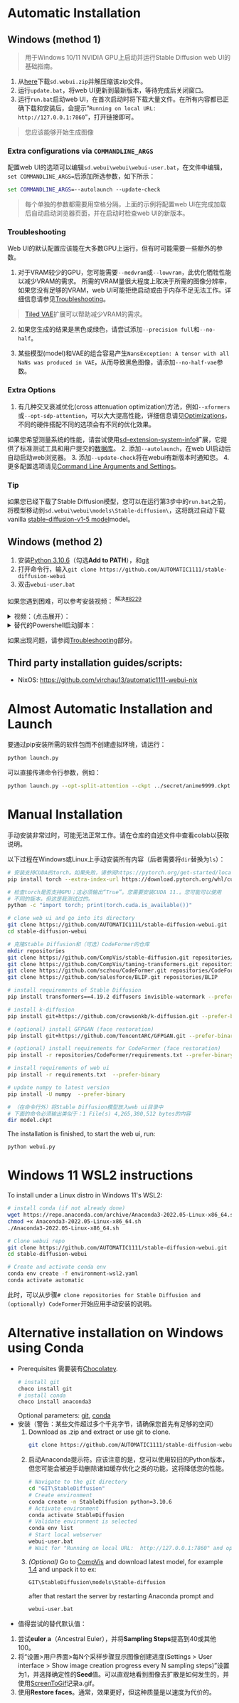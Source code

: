# Automatic Installation
## Windows (method 1)

> 用于Windows 10/11 NVIDIA GPU上启动并运行Stable Diffusion web UI的基础指南。

1. 从[here](https://github.com/AUTOMATIC1111/stable-diffusion-webui/releases/tag/v1.0.0-pre)下载`sd.webui.zip`并解压缩该zip文件。
2. 运行`update.bat`，将web UI更新到最新版本，等待完成后关闭窗口。
3. 运行`run.bat`启动web UI，在首次启动时将下载大量文件。在所有内容都已正确下载和安装后，会提示“`Running on local URL: http://127.0.0.1:7860`”，打开链接即可。
> 您应该能够开始生成图像

### Extra configurations via `COMMANDLINE_ARGS`
配置web UI的选项可以编辑`sd.webui\webui\webui-user.bat`，在文件中编辑，`set COMMANDLINE_ARGS=`后添加所选参数，如下所示：
```bat
set COMMANDLINE_ARGS=--autolaunch --update-check
```
> 每个单独的参数都需要用空格分隔，上面的示例将配置web UI在完成加载后自动启动浏览器页面，并在启动时检查web UI的新版本。

### Troubleshooting
Web UI的默认配置应该能在大多数GPU上运行，但有时可能需要一些额外的参数。

1. 对于VRAM较少的GPU，您可能需要`--medvram`或`--lowvram`，此优化牺牲性能以减少VRAM的需求。 所需的VRAM量很大程度上取决于所需的图像分辨率，如果您没有足够的VRAM，web UI可能拒绝启动或由于内存不足无法工作。详细信息请参见[Troubleshooting](https://github.com/AUTOMATIC1111/stable-diffusion-webui/wiki/Troubleshooting)。
> [Tiled VAE](https://github.com/pkuliyi2015/multidiffusion-upscaler-for-automatic1111)扩展可以帮助减少VRAM的需求。

2. 如果您生成的结果是黑色或绿色，请尝试添加`--precision full`和`--no-half`。

3. 某些模型(model)和VAE的组合容易产生`NansException: A tensor with all NaNs was produced in VAE`，从而导致黑色图像，请添加`--no-half-vae`参数。

### Extra Options
1. 有几种交叉衰减优化(cross attenuation optimization)方法，例如`--xformers`或`--opt-sdp-attention`，可以大大提高性能，详细信息请见[Optimizations](https://github.com/AUTOMATIC1111/stable-diffusion-webui/wiki/Optimizations)，不同的硬件搭配不同的选项会有不同的优化效果。

如果您希望测量系统的性能，请尝试使用[sd-extension-system-info](https://github.com/vladmandic/sd-extension-system-info)扩展，它提供了标准测试工具和用户提交的[数据库](https://vladmandic.github.io/sd-extension-system-info/pages/benchmark.html)。
2. 添加`--autolaunch`，在web UI启动后自动启动web浏览器。
3. 添加`--update-check`将在webui有新版本时通知您。
4. 更多配置选项请见[Command Line Arguments and Settings](https://github.com/AUTOMATIC1111/stable-diffusion-webui/wiki/Command-Line-Arguments-and-Settings)。

### Tip
如果您已经下载了Stable Diffusion模型，您可以在运行第3步中的`run.bat`之前，将模型移动到`sd.webui\webui\models\Stable-diffusion\`，这将跳过自动下载vanilla [stable-diffusion-v1-5 model](https://huggingface.co/runwayml/stable-diffusion-v1-5)model。

## Windows (method 2)
1. 安装[Python 3.10.6](https://www.python.org/ftp/python/3.10.6/python-3.10.6-amd64.exe)（勾选**Add to PATH**），和[git](https://github.com/git-for-windows/git/releases/download/v2.39.2.windows.1/Git-2.39.2-64-bit.exe)
2. 打开命令行，输入`git clone https://github.com/AUTOMATIC1111/stable-diffusion-webui`
3. 双击`webui-user.bat`

如果您遇到困难，可以参考安装视频：
<sup>解决[#8229](https://github.com/AUTOMATIC1111/stable-diffusion-webui/issues/8229)</sup>

<details><summary>视频：（点击展开）：</summary>

https://user-images.githubusercontent.com/98228077/223032534-c5dd5b13-a4b6-47a7-995c-27ed8ba8b3e7.mp4

</details>

<details><summary>替代的Powershell启动脚本：</summary>

**webui.ps1**

```
if ($env:PYTHON -eq "" -or $env:PYTHON -eq $null) {
    $PYTHON = "Python.exe"
} else {
    $PYTHON = $env:PYTHON
}

if ($env:VENV_DIR -eq "" -or $env:VENV_DIR -eq $null) {
    $VENV_DIR = "$PSScriptRoot\venv"
} else {
    $VENV_DIR = $env:VENV_DIR
}

if ($env:LAUNCH_SCRIPT -eq "" -or $env:LAUNCH_SCRIPT -eq $null) {
    $LAUNCH_SCRIPT = "$PSScriptRoot\launch.py"
} else {
    $LAUNCH_SCRIPT = $env:LAUNCH_SCRIPT
}

$ERROR_REPORTING = $false

mkdir tmp 2>$null

function Start-Venv {
    if ($VENV_DIR -eq '-') {
        Skip-Venv
    }

    if (Test-Path -Path "$VENV_DIR\Scripts\$python") {
        Activate-Venv
    } else {
        $PYTHON_FULLNAME = & $PYTHON -c "import sys; print(sys.executable)"
        Write-Output "Creating venv in directory $VENV_DIR using python $PYTHON_FULLNAME"
        Invoke-Expression "$PYTHON_FULLNAME -m venv $VENV_DIR > tmp/stdout.txt 2> tmp/stderr.txt"
        if ($LASTEXITCODE -eq 0) {
            Activate-Venv
        } else {
            Write-Output "Unable to create venv in directory $VENV_DIR"
        }
    }
}

function Activate-Venv {
    $PYTHON = "$VENV_DIR\Scripts\Python.exe"
    $ACTIVATE = "$VENV_DIR\Scripts\activate.bat"
    Invoke-Expression "cmd.exe /c $ACTIVATE"
    Write-Output "Venv set to $VENV_DIR."
    if ($ACCELERATE -eq 'True') {
        Check-Accelerate
    } else {
        Launch-App
    }
}

function Skip-Venv {
    Write-Output "Venv set to $VENV_DIR."
    if ($ACCELERATE -eq 'True') {
        Check-Accelerate
    } else {
        Launch-App
    }
}

function Check-Accelerate {
    Write-Output 'Checking for accelerate'
    $ACCELERATE = "$VENV_DIR\Scripts\accelerate.exe"
    if (Test-Path -Path $ACCELERATE) {
        Accelerate-Launch
    } else {
        Launch-App
    }
}

function Launch-App {
    Write-Output "Launching with python"
    Invoke-Expression "$PYTHON $LAUNCH_SCRIPT"
    #pause
    exit
}

function Accelerate-Launch {
    Write-Output 'Accelerating'
    Invoke-Expression "$ACCELERATE launch --num_cpu_threads_per_process=6 $LAUNCH_SCRIPT"
    #pause
    exit
}


try {
    if(Get-Command $PYTHON){
        Start-Venv
    }
} Catch {
    Write-Output "Couldn't launch python."
}
```


**webui-user.ps1**

```
[Environment]::SetEnvironmentVariable("PYTHON", "")
[Environment]::SetEnvironmentVariable("GIT", "")
[Environment]::SetEnvironmentVariable("VENV_DIR","")

# Commandline arguments for webui.py, for example: [Environment]::SetEnvironmentVariable("COMMANDLINE_ARGS", "--medvram --opt-split-attention")
[Environment]::SetEnvironmentVariable("COMMANDLINE_ARGS", "")

# script to launch to start the app
# [Environment]::SetEnvironmentVariable("LAUNCH_SCRIPT", "launch.py")

# install command for torch
# [Environment]::SetEnvironmentVariable("TORCH_COMMAND", "pip install torch==1.12.1+cu113 torchvision==0.13.1+cu113 --extra-index-url https://download.pytorch.org/whl/cu113")

# Requirements file to use for stable-diffusion-webui
# [Environment]::SetEnvironmentVariable("REQS_FILE", "requirements_versions.txt")

# [Environment]::SetEnvironmentVariable("GFPGAN_PACKAGE", "")
# [Environment]::SetEnvironmentVariable("CLIP_PACKAGE", "")
# [Environment]::SetEnvironmentVariable("OPENCLIP_PACKAGE", "")

# URL to a WHL if you wish to override default xformers windows
# [Environment]::SetEnvironmentVariable("XFORMERS_WINDOWS_PACKAGE", "")

# Uncomment and set to enable an alternate repository URL
# [Environment]::SetEnvironmentVariable("STABLE_DIFFUSION_REPO", "")
# [Environment]::SetEnvironmentVariable("TAMING_TRANSFORMERS_REPO", "")
# [Environment]::SetEnvironmentVariable("K_DIFFUSION_REPO", "")
# [Environment]::SetEnvironmentVariable("CODEFORMER_REPO", "")
# [Environment]::SetEnvironmentVariable("BLIP_REPO", "")

# Uncomment and set to enable a specific revision of a repository
# [Environment]::SetEnvironmentVariable("STABLE_DIFFUSION_COMMIT_HASH", "")
# [Environment]::SetEnvironmentVariable("TAMING_TRANSFORMERS_COMMIT_HASH", "")
# [Environment]::SetEnvironmentVariable("K_DIFFUSION_COMMIT_HASH", "")
# [Environment]::SetEnvironmentVariable("CODEFORMER_COMMIT_HASH", "")
# [Environment]::SetEnvironmentVariable("BLIP_COMMIT_HASH", "")


# Uncomment to enable accelerated launch
# [Environment]::SetEnvironmentVariable("ACCELERATE", "True")

$SCRIPT = "$PSScriptRoot\webui.ps1"
Invoke-Expression "$SCRIPT"
```

</details>




如果出现问题，请参阅[Troubleshooting](Troubleshooting)部分。



## Third party installation guides/scripts:
- NixOS: https://github.com/virchau13/automatic1111-webui-nix

# Almost Automatic Installation and Launch
要通过pip安装所需的软件包而不创建虚拟环境，请运行：
```bash
python launch.py
```

可以直接传递命令行参数，例如：
```bash
python launch.py --opt-split-attention --ckpt ../secret/anime9999.ckpt
```

# Manual Installation
手动安装非常过时，可能无法正常工作。请在仓库的自述文件中查看colab以获取说明。

以下过程在Windows或Linux上手动安装所有内容（后者需要将`dir`替换为`ls`）：
```bash
# 安装支持CUDA的torch。如果失败，请参阅https://pytorch.org/get-started/locally/获取更多说明。
pip install torch --extra-index-url https://download.pytorch.org/whl/cu113

# 检查torch是否支持GPU；这必须输出“True”。您需要安装CUDA 11.。您可能可以使用
# 不同的版本，但这是我测试过的。
python -c "import torch; print(torch.cuda.is_available())"

# clone web ui and go into its directory
git clone https://github.com/AUTOMATIC1111/stable-diffusion-webui.git
cd stable-diffusion-webui

# 克隆Stable Diffusion和（可选）CodeFormer的仓库
mkdir repositories
git clone https://github.com/CompVis/stable-diffusion.git repositories/stable-diffusion
git clone https://github.com/CompVis/taming-transformers.git repositories/taming-transformers
git clone https://github.com/sczhou/CodeFormer.git repositories/CodeFormer
git clone https://github.com/salesforce/BLIP.git repositories/BLIP

# install requirements of Stable Diffusion
pip install transformers==4.19.2 diffusers invisible-watermark --prefer-binary

# install k-diffusion
pip install git+https://github.com/crowsonkb/k-diffusion.git --prefer-binary

# (optional) install GFPGAN (face restoration)
pip install git+https://github.com/TencentARC/GFPGAN.git --prefer-binary

# (optional) install requirements for CodeFormer (face restoration)
pip install -r repositories/CodeFormer/requirements.txt --prefer-binary

# install requirements of web ui
pip install -r requirements.txt  --prefer-binary

# update numpy to latest version
pip install -U numpy  --prefer-binary

# （在命令行外）将Stable Diffusion模型放入web ui目录中
# 下面的命令必须输出类似于：1 File(s) 4,265,380,512 bytes的内容
dir model.ckpt

```

The installation is finished, to start the web ui, run:
```bash
python webui.py
```

# Windows 11 WSL2 instructions
To install under a Linux distro in Windows 11's WSL2:
```bash
# install conda (if not already done)
wget https://repo.anaconda.com/archive/Anaconda3-2022.05-Linux-x86_64.sh
chmod +x Anaconda3-2022.05-Linux-x86_64.sh
./Anaconda3-2022.05-Linux-x86_64.sh

# Clone webui repo
git clone https://github.com/AUTOMATIC1111/stable-diffusion-webui.git
cd stable-diffusion-webui

# Create and activate conda env
conda env create -f environment-wsl2.yaml
conda activate automatic

```
此时，可以从步骤`# clone repositories for Stable Diffusion and (optionally) CodeFormer`开始应用手动安装的说明。

# Alternative installation on Windows using Conda
- Prerequisites 需要装有[Chocolatey](https://chocolatey.org/install). 
    ```bash
    # install git
    choco install git
    # install conda
    choco install anaconda3
    ```
    Optional parameters: [git](https://community.chocolatey.org/packages/git), [conda](https://community.chocolatey.org/packages/anaconda3)
- 安装（警告：某些文件超过多个千兆字节，请确保您首先有足够的空间）
  1. Download as .zip and extract or use git to clone.
        ```bash
        git clone https://github.com/AUTOMATIC1111/stable-diffusion-webui.git
        ```
  2. 启动Anaconda提示符。应该注意的是，您可以使用较旧的Python版本，但您可能会被迫手动删除诸如缓存优化之类的功能，这将降低您的性能。
        ```bash
        # Navigate to the git directory
        cd "GIT\StableDiffusion"
        # Create environment
        conda create -n StableDiffusion python=3.10.6
        # Activate environment
        conda activate StableDiffusion
        # Validate environment is selected
        conda env list
        # Start local webserver
        webui-user.bat
        # Wait for "Running on local URL:  http://127.0.0.1:7860" and open that URI.
        ```
    3. _*(Optional)*_ Go to [CompVis](https://huggingface.co/CompVis) and download latest model, for example [1.4](https://huggingface.co/CompVis/stable-diffusion-v1-4) and unpack it to ex:
        ```bash
        GIT\StableDiffusion\models\Stable-diffusion
        ```
        after that restart the server by restarting Anaconda prompt and 
        ```bash
        webui-user.bat
        ```
- 值得尝试的替代默认值：
1. 尝试**euler a**（Ancestral Euler），并将**Sampling Steps**提高到40或其他100。
2. 将“设置>用户界面>每N个采样步骤显示图像创建进度(Settings > User interface > Show image creation progress every N sampling steps)”设置为1，并选择确定性的**Seed**值。可以直观地看到图像去扩散是如何发生的，并使用[ScreenToGif](https://github.com/NickeManarin/ScreenToGif)记录a.gif。
3. 使用**Restore faces**。通常，效果更好，但这种质量是以速度为代价的。

